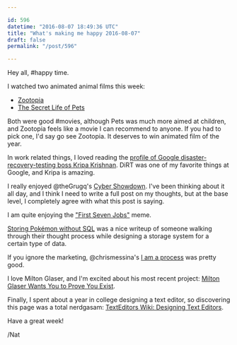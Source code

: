 ```yaml
---

id: 596
datetime: "2016-08-07 18:49:36 UTC"
title: "What's making me happy 2016-08-07"
draft: false
permalink: "/post/596"

---
```


Hey all, #happy time.

I watched two animated animal films this week:

 - [Zootopia](https://en.wikipedia.org/wiki/Zootopia)
 - [The Secret Life of Pets](https://en.wikipedia.org/wiki/The_Secret_Life_of_Pets)

Both were good #movies, although Pets was much more aimed at children, and Zootopia feels like a movie I can recommend to anyone. If you had to pick one, I'd say go see Zootopia. It deserves to win animated film of the year.

In work related things, I loved reading the [profile of Google disaster-recovery-testing boss Kripa Krishnan](http://www.businessinsider.com/profile-of-google-disaster-recovery-testing-boss-kripa-krishnan-2016-8). DiRT was one of my favorite things at Google, and Kripa is amazing.

I really enjoyed @theGrugq's [Cyber Showdown](https://grugq.tumblr.com/post/148394704908/cyber-showdown). I've been thinking about it all day, and I think I need to write a full post on my thoughts, but at the base level, I completely agree with what this post is saying.

I am quite enjoying the ["First Seven Jobs"](https://writing.natwelch.com/post/595) meme.

[Storing Pokémon without SQL](https://eev.ee/blog/2016/08/05/storing-pok%!C3%!A9mon-without-sql/) was a nice writeup of someone walking through their thought process while designing a storage system for a certain type of data.

If you ignore the marketing, @chrismessina's [I am a process](https://medium.com/chris-messina/i-am-a-process-354d0b2a2c7b#.htu6tolxk) was pretty good.

I love Milton Glaser, and I'm excited about his most recent project: [Milton Glaser Wants You to Prove You Exist](https://www.bloomberg.com/news/articles/2016-05-06/milton-glaser-wants-you-to-prove-you-exist).

Finally, I spent about a year in college designing a text editor, so discovering this page was a total nerdgasam: [TextEditors Wiki: Designing Text Editors](http://texteditors.org/cgi-bin/wiki.pl?DesigningTextEditors).

Have a great week!

/Nat

